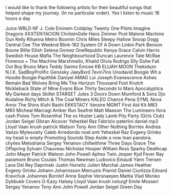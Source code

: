 I would like to thank the following artists for their beautiful songs that helped shape my journey. (In no particular order). Yes I listen to music 16 hours a day

Juice WRLD
NF
J. Cole
Eminem
Coldplay
Twenty One Pilots
Imagine Dragons
XXXTENTACION
Chri$tain Gate$
Hans Zimmer
Post Malone
Machine Gun Kelly
Rihanna
Metro Boomin
Chris Miles
Sleepy Hallow
Snoop Dogg
Central Cee
The Weeknd
Blink-182
System Of A Down
Linkin Park
Benson Boone
Billie Eilish
Selena Gomez
OneRepublic
Kenya Grace
Calvin Harris
Swedish House Mafia
The Neighbourhood
Duncan Laurence
Tate McRae
Florence + The Machine
Marshmello, Khalid
Olivia Rodrigo
Elly Duhe
Fall Out Boy
Bruno Mars
Teddy Swims
Emcee KB
ELIJAH MOON
Thekidszn
N.I.K.
SadBoyProlific
Genosky
JaeyBxrd
7evin7ins
Unodavid
Boogie Wit a Hoodie
Boogie
Papithbk
Daniyel
AMAG
Lui Joseph
Evanescence
Ashes Remain
Bad Wolves
Bring Me The Horizon
Thousand Foot Krutch
Nickleback
State of Mine
Evans Blue
Thirty Seconds to Mars
Apocalyptica
My Darkest days
Skillet
STARSET
Jutes
3 Doors Down
Mumford & Sons
Djo
Kodaline
Richy Mitch & The Coal Miners
KALEO
Chance Pena
SYML
Nova Amor
The Shins
Kishi Bashi
EKKSTACY
Vansire
MGMT
First Aid Kit
M83
M83
Micheal Marcagi
Amber Run
Seafret
Matt Maeson
The Lumineers
fiora cash
Pixies
Tom Rosenthal
The xx
Hozier
Lady Lamb
Pity Party (Girls Club)
Jordan Seigel
Gibran Alcocer
Yehezkel Raz
Fabrizio paterlini
daniel.mp3
Lloyd Vaan
krush
patrick Watson
Tony Ann
Other Nothing
Borrtex
Andrea Vanzo
Mylesxiety
Caleb Arredondo
noel.smt
Yehezkel Raz
Evgeny Grinko
my head is empty
Promoting Sounds
Step Aside
a vow
Inan
pandora.
chylies
Melodrama
Sergey Yenanov
chillwithme
Three Days Grace
The Offspring
Sylvain Chauveau
Nicholas Hooper
William Ross
Sparky Deathcap
John Mayer
Patrick Watson
John Powell
Aphex Twin
Jesper Kyd
Fever Ray
paramore
Bruno Coulais
Thomas Newman
Ludovico Einaudi
Yann Tiersen
Lana Del Rey
Daprinski
Justin Hurwitz
Julien Marchal
James Heather
Evgeny Grinko
Johann Johannsson
Mercuzio Pianist
Daniel Ciurlizza
Edvard Kravchuk
Johannes Bornlof
Anne Sophie Versnaeyen
Mattia Vlad Morieo
Dybbukk Covers
G-Eazy
Halsey
Lloyd Vaan
krush
noturgf
Emile Mosseri
Sergey Yenanov
Tony Ann
John Powell
Jordan Seigel
Green Day